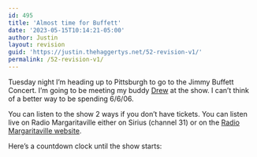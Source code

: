 ```yaml
---
id: 495
title: 'Almost time for Buffett'
date: '2023-05-15T10:14:21-05:00'
author: Justin
layout: revision
guid: 'https://justin.thehaggertys.net/52-revision-v1/'
permalink: /52-revision-v1/
---
```


Tuesday night I’m heading up to Pittsburgh to go to the Jimmy Buffett Concert. I’m going to be meeting my buddy [Drew](http://www.andrewpollick.com) at the show. I can’t think of a better way to be spending 6/6/06.

You can listen to the show 2 ways if you don’t have tickets. You can listen live on Radio Margaritaville either on Sirius (channel 31) or on the [Radio Margaritaville website](http://www.radiomargaritaville.com/listen.aspx).

Here’s a countdown clock until the show starts:<script src="countdown-clock.js" type="text/javascript"></script><script type="text/javascript">countdown_clock(06, 6, 6, 20, 00, 1);</script>
